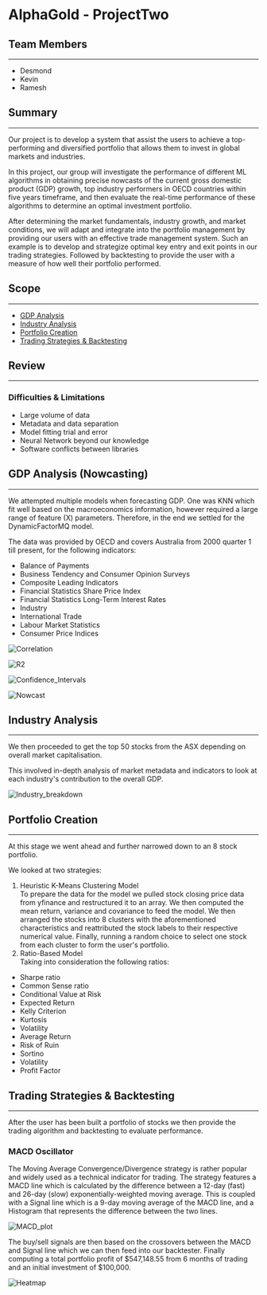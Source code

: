 # **AlphaGold** - ProjectTwo

## Team Members
---

* Desmond
* Kevin
* Ramesh

## Summary
---
Our project is to develop a system that assist the users to achieve a top-performing and diversified portfolio that allows them to invest in global markets and industries.

In this project, our group will investigate the performance of different ML algorithms in obtaining precise nowcasts of the current gross domestic product (GDP) growth, top industry performers in OECD countries within five years timeframe, and then evaluate the real-time performance of these algorithms to determine an optimal investment portfolio.  

After determining the market fundamentals, industry growth, and market conditions, we will adapt and integrate into the portfolio management by providing our users with an effective trade management system. Such an example is to develop and strategize optimal key entry and exit points in our trading strategies. Followed by backtesting to provide the user with a measure of how well their portfolio performed.

## Scope
---

* [GDP Analysis](#GDP-Analysis-(Nowcasting))
* [Industry Analysis](#Industry-Analysis)
* [Portfolio Creation](#Portfolio-Creation)
* [Trading Strategies & Backtesting](#Trading-Strategies-&-Backtesting)

## Review
---
### Difficulties & Limitations
* Large volume of data
* Metadata and data separation
* Model fitting trial and error
* Neural Network beyond our knowledge
* Software conflicts between libraries
## GDP Analysis (Nowcasting)
---
We attempted multiple models when forecasting GDP. One was KNN which fit well based on the macroeconomics information, however required a large range of feature (X) parameters. Therefore, in the end we settled for the DynamicFactorMQ model.

The data was provided by OECD and covers Australia from 2000 quarter 1 till present, for the following indicators:  
* Balance of Payments
* Business Tendency and Consumer Opinion Surveys
* Composite Leading Indicators
* Financial Statistics Share Price Index
* Financial Statistics Long-Term Interest Rates
* Industry
* International Trade
* Labour Market Statistics
* Consumer Price Indices



![Correlation](/images/gdp_factors_correlation.png) 

![R2](/images/gdp_indicators_r2.png)

![Confidence_Intervals](/images/gdp_confidence_intervals.png)

![Nowcast](/images/gdp_nowcast.png)

## Industry Analysis
---
We then proceeded to get the top 50 stocks from the ASX depending on overall market capitalisation.

This involved in-depth analysis of market metadata and indicators to look at each industry's contribution to the overall GDP.

![Industry_breakdown](/images/industry_breakdown.png)
## Portfolio Creation
---
At this stage we went ahead and further narrowed down to an 8 stock portfolio.

We looked at two strategies:  
1. Heuristic K-Means Clustering Model  
To prepare the data for the model we pulled stock closing price data from yfinance and restructured it to an array. We then computed the mean return, variance and covariance to feed the model. We then arranged the stocks into 8 clusters with the aforementioned characteristics and reattributed the stock labels to their respective numerical value. Finally, running a random choice to select one stock from each cluster to form the user's portfolio.
2. Ratio-Based Model  
Taking into consideration the following ratios:
* Sharpe ratio
* Common Sense ratio
* Conditional Value at Risk
* Expected Return
* Kelly Criterion
* Kurtosis
* Volatility
* Average Return
* Risk of Ruin
* Sortino
* Volatility
* Profit Factor
## Trading Strategies & Backtesting
---
After the user has been built a portfolio of stocks we then provide the trading algorithm and backtesting to evaluate performance.  
### MACD Oscillator  
The Moving Average Convergence/Divergence strategy is rather popular and widely used as a technical indicator for trading. The strategy features a MACD line which is calculated by the difference between a 12-day (fast) and 26-day (slow) exponentially-weighted moving average. This is coupled with a Signal line which is a 9-day moving average of the MACD line, and a Histogram that represents the difference between the two lines.  

![MACD_plot](/images/macd_signals_plot.png)

The buy/sell signals are then based on the crossovers between the MACD and Signal line which we can then feed into our backtester. Finally computing a total portfolio profit of $547,148.55 from 6 months of trading and an initial investment of $100,000.

![Heatmap](/images/macd_heatmap.png)